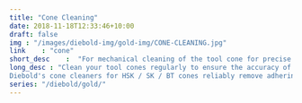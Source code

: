 ```yaml
---
title: "Cone Cleaning"
date: 2018-11-18T12:33:46+10:00
draft: false
img : "/images/diebold-img/gold-img/CONE-CLEANING.jpg"
link    : "cone"
short_desc    :  "For mechanical cleaning of the tool cone for precise interaction between tool holder and machine spindle."
long_desc : "Clean your tool cones regularly to ensure the accuracy of the cone interface at all times. 
Diebold's cone cleaners for HSK / SK / BT cones reliably remove adhering dirt or surface corrosion and thus help to improve your milling processes."
series: "/diebold/gold/"
---
```







      